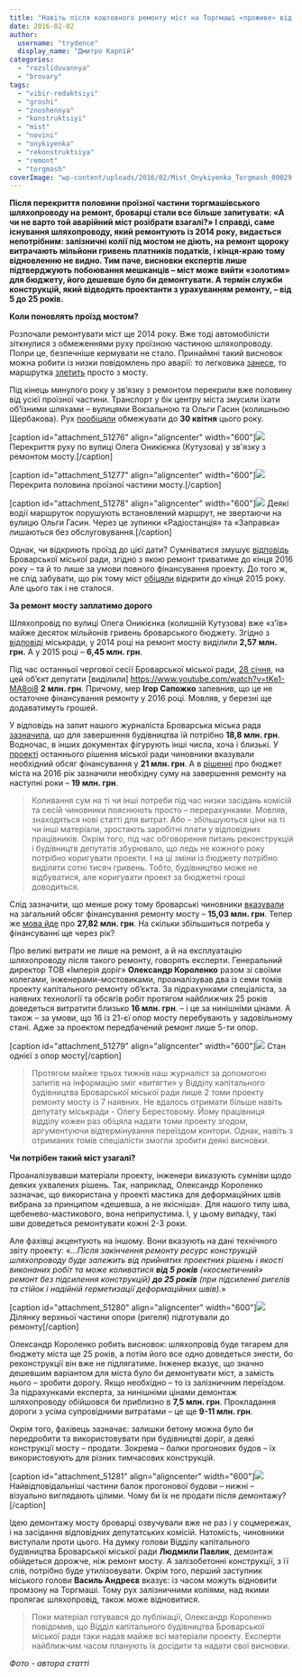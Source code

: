 ```yaml
---
title: "Навіть після коштовного ремонту міст на Торгмаші «проживе» від 5 до 25 років  – експерт"
date: 2016-02-02
author: 
  username: "trydence"
  display_name: "Дмитро Карпій"
categories: 
  - "rozsliduvannya"
  - "brovary"
tags: 
  - "vibir-redaktsiyi"
  - "groshi"
  - "znoshennya"
  - "konstruktsiyi"
  - "mist"
  - "novini"
  - "onykiyenka"
  - "rekonstruktsiya"
  - "remont"
  - "torgmash"
coverImage: "wp-content/uploads/2016/02/Mist_Onykiyenka_Torgmash_00029.jpg"
---
```


**Після перекриття половини проїзної частини торгмашівського шляхопроводу на ремонт, броварці стали все більше запитувати: «А чи не варто той аварійний міст розібрати взагалі?» І справді, саме існування шляхопроводу, який ремонтують із 2014 року, видається непотрібним: залізничні колії під мостом не діють, на ремонт щороку витрачають мільйони гривень платників податків, і кінця-краю тому відновленню не видно. Тим паче, висновки експертів лише підтверджують побоювання мешканців – міст може вийти «золотим» для бюджету, його дешевше було би демонтувати. А термін служби конструкцій, який відводять проектанти з урахуванням ремонту, – від 5 до 25 років.**

**Коли поновлять проїзд мостом?**

Розпочали ремонтувати міст ще 2014 року. Вже тоді автомобілісти зіткнулися з обмеженнями руху проїзною частиною шляхопроводу. Попри це, безпечніше кермувати не стало. Принаймні такий висновок можна робити із низки повідомлень про аварії: то легковика [занесе](https://mpz.brovary.org/odyn-zagyblyj-chetvero-postrazhdalyh-tsiyeyi-suboty-na-mostu-pered-torgmashem-stalasya-dtp-foto/), то маршрутка [злетить](https://mpz.brovary.org/dtp-u-brovarah-marshrutka-iz-14-lyudmi-viletila-z-mostu-cherez-p-yanogo-vodiya-lanosa/) просто з мосту.

Під кінець минулого року у зв’язку з ремонтом перекрили вже половину від усієї проїзної частини. Транспорт у бік центру міста змусили їхати об’їзними шляхами – вулицями Вокзальною та Ольги Гасин (колишньою Щербакова). Рух [пообіцяли](https://docs.brovary.org/p31915/28.12.2015) обмежувати до **30 квітня** цього року.

\[caption id="attachment\_51276" align="aligncenter" width="600"\][![](https://mpz.brovary.org/wp-content/uploads/2016/02/Mist_Onykiyenka_Torgmash_00039.jpg)](https://mpz.brovary.org/wp-content/uploads/2016/02/Mist_Onykiyenka_Torgmash_00039.jpg) Перекриття руху по вулиці Олега Оникієнка (Кутузова) у зв'язку з ремонтом мосту.\[/caption\]

\[caption id="attachment\_51277" align="aligncenter" width="600"\][![](https://mpz.brovary.org/wp-content/uploads/2016/02/Mist_Onykiyenka_Torgmash_00036.jpg)](https://mpz.brovary.org/wp-content/uploads/2016/02/Mist_Onykiyenka_Torgmash_00036.jpg) Перекрита половина проїзної частини мосту.\[/caption\]

\[caption id="attachment\_51278" align="aligncenter" width="600"\][![](https://mpz.brovary.org/wp-content/uploads/2016/02/Mist_Onykiyenka_Torgmash_00100.jpg)](https://mpz.brovary.org/wp-content/uploads/2016/02/Mist_Onykiyenka_Torgmash_00100.jpg) Деякі водії маршруток порушують встановлений маршрут, не звертаючи на вулицю Ольги Гасин. Через це зупинки «Радіостанція» та «Заправка» лишаються без обслуговування.\[/caption\]

Однак, чи відкриють проїзд до цієї дати? Сумніватися змушує [відповідь](https://www.slideshare.net/DmytroKarpiy/ss-57708235) Броварської міської ради, згідно з якою ремонт триватиме до кінця 2016 року – та й то лише за умови повного фінансування проекту. До того ж, не слід забувати, що рік тому міст [обіцяли](https://mpz.brovary.org/na-remont-mostu-na-torgmash-u-2015-rotsi-vidileno-13-mln-grn-koli-mayut-zavershiti-roboti/) відкрити до кінця 2015 року. Але цього так і не сталося.

**За ремонт мосту заплатимо дорого**

Шляхопровід по вулиці Олега Оникієнка (колишній Кутузова) вже «з’їв» майже десяток мільйонів гривень броварського бюджету. Згідно з [відповіді](https://www.slideshare.net/DmytroKarpiy/ss-57708235) міськради, у 2014 році на ремонт мосту виділили **2,57 млн. грн.** А у 2015 році – **6,45 млн. грн**.

Під час останньої чергової сесії Броварської міської ради, [28 січня](https://mpz.brovary.org/anons-v-novomu-rotsi-brovarski-deputaty-zberutsya-na-sesiyu-28-sichnya/), на цей об’єкт депутати [виділили] https://www.youtube.com/watch?v=tKe1-MA8oj8  **2 млн. грн**. Причому, мер **Ігор Сапожко** запевнив, що це не остаточне фінансування ремонту у 2016 році. Мовляв, у березні ще додаватимуть грошей.

У відповідь на запит нашого журналіста Броварська міська рада [зазначила](https://www.slideshare.net/DmytroKarpiy/ss-57708235), що для завершення будівництва їй потрібно **18,8 млн. грн**. Водночас, в інших документах фігурують інші числа, хоча і близькі. У [проекті](https://brovary-rada.gov.ua/proekt-r%D1%96shen-m%D1%96sko%D1%97-radi-pro-zatverdzhennya-%C2%ABm%D1%96sko%D1%97-programi-po-bud%D1%96vnitstvu-ta-rekonstrukts%D1%96%D1%97-vuli) останнього рішення міської ради чиновники вказували необхідний обсяг фінансування у **21 млн. грн**. А в [рішенні](https://docs.brovary.org/p32192/12.01.2016/63-05-07) про бюджет міста на 2016 рік зазначили необхідну суму на завершення ремонту на наступні роки – **19 млн. грн**.

> Коливання сум на ті чи інші потреби під час низки засідань комісій та сесій чиновники пояснюють просто – перерахунками. Мовляв, знаходяться нові статті для витрат. Або – збільшуються ціни на ті чи інші матеріали, зростають заробітні плати у відповідних працівників. Окрім того, під час обговорення питань реконструкцій і будівництв депутатів збурювало, що ледь не кожного року потрібно коригувати проекти. І на ці зміни із бюджету потрібно виділяти сотні тисяч гривень. Тобто, будівництво може не відбуватися, але коригувати проект за бюджетні гроші доводиться.

Слід зазначити, що менше року тому броварські чиновники [вказували](https://mpz.brovary.org/na-remont-mostu-na-torgmash-u-2015-rotsi-vidileno-13-mln-grn-koli-mayut-zavershiti-roboti/) на загальний обсяг фінансування ремонту мосту – **15,03 млн. грн**. Тепер же [мова йде](https://brovary-rada.gov.ua/proekt-r%D1%96shen-m%D1%96sko%D1%97-radi-pro-zatverdzhennya-%C2%ABm%D1%96sko%D1%97-programi-po-bud%D1%96vnitstvu-ta-rekonstrukts%D1%96%D1%97-vuli) про **27,82 млн. грн**. На скільки збільшиться потреба у фінансуванні ще через рік?

Про великі витрати не лише на ремонт, а й на експлуатацію шляхопроводу після такого ремонту, говорять експерти. Генеральний директор ТОВ «Імперія доріг» **Олександр Короленко** разом зі своїми колегами, інженерами-мостовиками, проаналізував два із семи томів проекту капітального ремонту об’єкта. За підрахунками спеціаліста, за наявних технології та обсягів робіт протягом найближчих 25 років доведеться витратити близько **16 млн. грн**. – і це за нинішніми цінами. А також – за умови, що 16 із 21-єї опор мосту перебувають у задовільному стані. Адже за проектом передбачений ремонт лише 5-ти опор.

\[caption id="attachment\_51279" align="aligncenter" width="600"\][![](https://mpz.brovary.org/wp-content/uploads/2016/02/Mist_Onykiyenka_Torgmash_00033.jpg)](https://mpz.brovary.org/wp-content/uploads/2016/02/Mist_Onykiyenka_Torgmash_00033.jpg) Стан однієї з опор мосту\[/caption\]

> Протягом майже трьох тижнів наш журналіст за допомогою запитів на інформацію зміг «витягти» у Відділу капітального будівництва Броварської міської ради лише 2 томи проекту ремонту мосту із 7 наявних. Не вдалось отримати більше навіть депутату міськради - Олегу Берестовому. Йому працівниця відділу кожен раз обіцяла надати томи проекту згодом, аргументуючи відтермінування переїздом контори. Однак, навіть з отриманих томів спеціалісти змогли зробити деякі висновки.

**Чи потрібен такий міст узагалі?**

Проаналізувавши матеріали проекту, інженери виказують сумніви щодо деяких ухвалених рішень. Так, наприклад, Олександр Короленко зазначає, що використана у проекті мастика для деформаційних швів вибрана за принципом «дешевша, а не якісніша». Для нашого типу шва, щебенево-мастикового, вона неприпустима. І, у цьому випадку, такі шви доведеться ремонтувати кожні 2-3 роки.

Але фахівці акцентують на іншому. Вони вказують на дані технічного звіту проекту: «_…Після закінчення ремонту ресурс конструкцій шляхопроводу буде залежить від прийнятих проектних рішень і якості виконаних робіт та може коливатися **від 5 років** («косметичний» ремонт без підсилення конструкцій) **до 25 років** (при підсиленні ригелів та стійок і надійній герметизації деформаційних швів)._»

\[caption id="attachment\_51280" align="aligncenter" width="600"\][![](https://mpz.brovary.org/wp-content/uploads/2016/02/Mist_Onykiyenka_Torgmash_00034.jpg)](https://mpz.brovary.org/wp-content/uploads/2016/02/Mist_Onykiyenka_Torgmash_00034.jpg) Ділянку верхньої частини опори (ригеля) підготували до ремонту\[/caption\]

Олександр Короленко робить висновок: шляхопровід буде тягарем для бюджету міста ще 25 років, а потім його все одно доведеться знести, бо реконструкції він вже не підлягатиме. Інженер вказує, що значно дешевшим варіантом для міста було би демонтувати міст, а замість нього – зробити дорогу. Якщо необхідно – то із залізничним переїздом. За підрахунками експерта, за нинішніми цінами демонтаж шляхопроводу обійшовся би приблизно в **7,5 млн. грн**. Прокладання дороги з усіма супровідними витратами – це ще **9-11 млн. грн**.

Окрім того, фахівець зазначає: залишки бетону можна було би передробити та використовувати при будівництві доріг, а деякі конструкції мосту – продати. Зокрема – балки прогонових будов – їх використовують для різних тимчасових конструкцій.

\[caption id="attachment\_51281" align="aligncenter" width="600"\][![](https://mpz.brovary.org/wp-content/uploads/2016/02/Mist_Onykiyenka_Torgmash_00027.jpg)](https://mpz.brovary.org/wp-content/uploads/2016/02/Mist_Onykiyenka_Torgmash_00027.jpg) Найвідповідальніші частини балок прогонової будови – нижні – візуально виглядають цілими. Чому би їх не продати після демонтажу?\[/caption\]

Ідею демонтажу мосту броварці озвучували вже не раз і у соцмережах, і на засідання відповідних депутатських комісій. Натомість, чиновники виступали проти цього. На думку голови Відділу капітального будівництва Броварської міської ради **Людмили Павлик**, демонтаж обійдеться дорожче, ніж ремонт мосту. А залізобетонні конструкції, з її слів, потрібно буде утилізовувати. Окрім того, перший заступник міського голови **Василь Андреєв** вказує: із часом можуть відновити промзону на Торгмаші. Тому рух залізничними коліями, над якими пролягає шляхопровід, також може відновитися.

> Поки матеріал готувався до публікації, Олександр Короленко повідомив, що Відділ капітального будівництва Броварської міської ради таки надав майже всі матеріали проекту. Експерти найближчим часом планують їх досідити та надати свої висновки.

_Фото - автора статті_
